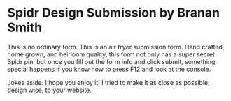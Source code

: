# Spidr Design Submission by Branan Smith

This is no ordinary form. This is an air fryer submission form. Hand crafted, home grown, and heirloom quality, this form not only has a super secret Spidr pin, but once you fill out the form info and click submit, something special happens if you know how to press F12 and look at the console. 

Jokes aside. I hope you enjoy it! I tried to make it as close as possible, design wise, to your website. 
